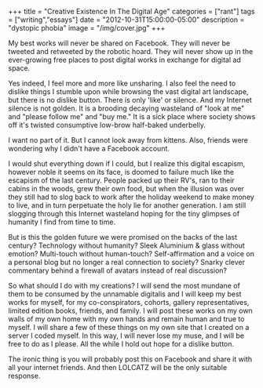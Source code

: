 +++
title = "Creative Existence In The Digital Age"
categories = ["rant"]
tags = ["writing","essays"]
date = "2012-10-31T15:00:00-05:00"
description = "dystopic phobia"
image = "/img/cover.jpg"
+++

My best works will never be shared on Facebook. They will never be tweeted and retweeted by the robotic hoard. They will never show up in the ever-growing free places to post digital works in exchange for digital ad space.

Yes indeed, I feel more and more like unsharing. I also feel the need to dislike things I stumble upon while browsing the vast digital art landscape, but there is no dislike button. There is only 'like' or silence. And my Internet silence is not golden. It is a brooding decaying wasteland of "look at me" and "please follow me" and "buy me." It is a sick place where society shows off it's twisted consumptive low-brow half-baked underbelly.

I want no part of it. But I cannot look away from kittens. Also, friends were wondering why I didn't have a Facebook account.

I would shut everything down if I could, but I realize this digital escapism, however noble it seems on its face, is doomed to failure much like the escapism of the last century. People packed up their RV's, ran to their cabins in the woods, grew their own food, but when the illusion was over they still had to slog back to work after the holiday weekend to make money to live, and in turn perpetuate the holy lie for another generation. I am still slogging through this Internet wasteland hoping for the tiny glimpses of humanity I find from time to time.

But is this the golden future we were promised on the backs of the last century? Technology without humanity? Sleek Aluminium & glass without emotion? Multi-touch without human-touch? Self-affirmation and a voice on a personal blog but no longer a real connection to society? Snarky clever commentary behind a firewall of avatars instead of real discussion? 

So what should I do with my creations? I will send the most mundane of them to be consumed by the unnamable digitalis and I will keep my best works for myself, for my co-conspirators, cohorts, gallery representatives, limited edition books, friends, and family. I will post these works on my own walls of my own home with my own hands and remain human and true to myself. I will share a few of these things on my own site that I created on a server I coded myself. In this way, I will never lose my muse, and I will be free to do as I please. All the while I hold out hope for a dislike button.

The ironic thing is you will probably post this on Facebook and share it with all your internet friends. And then LOLCATZ will be the only suitable response.